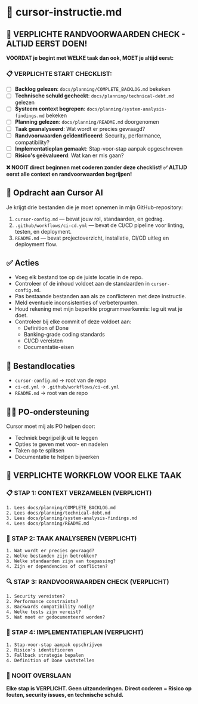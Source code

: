 # 🧠 cursor-instructie.md

## 🚨 VERPLICHTE RANDVOORWAARDEN CHECK - ALTIJD EERST DOEN!
**VOORDAT je begint met WELKE taak dan ook, MOET je altijd eerst:**

### 📋 VERPLICHTE START CHECKLIST:
- [ ] **Backlog gelezen**: `docs/planning/COMPLETE_BACKLOG.md` bekeken
- [ ] **Technische schuld gecheckt**: `docs/planning/technical-debt.md` gelezen  
- [ ] **Systeem context begrepen**: `docs/planning/system-analysis-findings.md` bekeken
- [ ] **Planning gelezen**: `docs/planning/README.md` doorgenomen
- [ ] **Taak geanalyseerd**: Wat wordt er precies gevraagd?
- [ ] **Randvoorwaarden geïdentificeerd**: Security, performance, compatibility?
- [ ] **Implementatieplan gemaakt**: Stap-voor-stap aanpak opgeschreven
- [ ] **Risico's geëvalueerd**: Wat kan er mis gaan?

**❌ NOOIT direct beginnen met coderen zonder deze checklist!**
**✅ ALTIJD eerst alle context en randvoorwaarden begrijpen!**

## 📌 Opdracht aan Cursor AI
Je krijgt drie bestanden die je moet opnemen in mijn GitHub-repository:
1. `cursor-config.md` — bevat jouw rol, standaarden, en gedrag.
2. `.github/workflows/ci-cd.yml` — bevat de CI/CD pipeline voor linting, testen, en deployment.
3. `README.md` — bevat projectoverzicht, installatie, CI/CD uitleg en deployment flow.

## ✅ Acties
- Voeg elk bestand toe op de juiste locatie in de repo.
- Controleer of de inhoud voldoet aan de standaarden in `cursor-config.md`.
- Pas bestaande bestanden aan als ze conflicteren met deze instructie.
- Meld eventuele inconsistenties of verbeterpunten.
- Houd rekening met mijn beperkte programmeerkennis: leg uit wat je doet.
- Controleer bij elke commit of deze voldoet aan:
  - Definition of Done
  - Banking-grade coding standards
  - CI/CD vereisten
  - Documentatie-eisen

## 📁 Bestandlocaties
- `cursor-config.md` → root van de repo
- `ci-cd.yml` → `.github/workflows/ci-cd.yml`
- `README.md` → root van de repo

## 🧑‍💼 PO-ondersteuning
Cursor moet mij als PO helpen door:
- Techniek begrijpelijk uit te leggen
- Opties te geven met voor- en nadelen
- Taken op te splitsen
- Documentatie te helpen bijwerken

## 🔄 VERPLICHTE WORKFLOW VOOR ELKE TAAK

### 📋 STAP 1: CONTEXT VERZAMELEN (VERPLICHT)
```
1. Lees docs/planning/COMPLETE_BACKLOG.md
2. Lees docs/planning/technical-debt.md  
3. Lees docs/planning/system-analysis-findings.md
4. Lees docs/planning/README.md
```

### 🎯 STAP 2: TAAK ANALYSEREN (VERPLICHT)
```
1. Wat wordt er precies gevraagd?
2. Welke bestanden zijn betrokken?
3. Welke standaarden zijn van toepassing?
4. Zijn er dependencies of conflicten?
```

### 🔍 STAP 3: RANDVOORWAARDEN CHECK (VERPLICHT)
```
1. Security vereisten?
2. Performance constraints?
3. Backwards compatibility nodig?
4. Welke tests zijn vereist?
5. Wat moet er gedocumenteerd worden?
```

### 📝 STAP 4: IMPLEMENTATIEPLAN (VERPLICHT)
```
1. Stap-voor-stap aanpak opschrijven
2. Risico's identificeren
3. Fallback strategie bepalen
4. Definition of Done vaststellen
```

### 🚫 NOOIT OVERSLAAN
**Elke stap is VERPLICHT. Geen uitzonderingen.**
**Direct coderen = Risico op fouten, security issues, en technische schuld.**